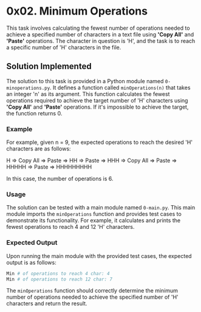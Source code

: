 # 0x02. Minimum Operations

This task involves calculating the fewest number of operations needed to achieve a specified number of characters in a text file using **'Copy All'** and **'Paste'** operations. The character in question is 'H', and the task is to reach a specific number of 'H' characters in the file.

## Solution Implemented

The solution to this task is provided in a Python module named `0-minoperations.py`. It defines a function called `minOperations(n)` that takes an integer 'n' as its argument. This function calculates the fewest operations required to achieve the target number of 'H' characters using **'Copy All'** and **'Paste'** operations. If it's impossible to achieve the target, the function returns 0.

### Example

For example, given n = 9, the expected operations to reach the desired 'H' characters are as follows:

H => Copy All => Paste => HH => Paste => HHH => Copy All => Paste => HHHHH => Paste => HHHHHHHHH

In this case, the number of operations is 6.

### Usage

The solution can be tested with a main module named `0-main.py`. This main module imports the `minOperations` function and provides test cases to demonstrate its functionality. For example, it calculates and prints the fewest operations to reach 4 and 12 'H' characters.

### Expected Output

Upon running the main module with the provided test cases, the expected output is as follows:

```bash
Min # of operations to reach 4 char: 4
Min # of operations to reach 12 char: 7

```

The `minOperations` function should correctly determine the minimum number of operations needed to achieve the specified number of 'H' characters and return the result.

### 
